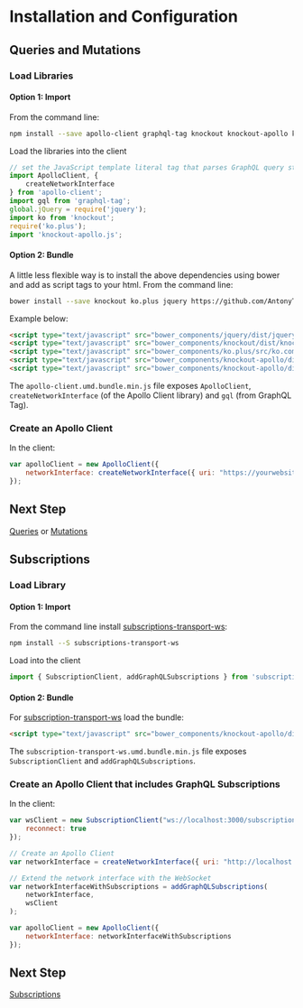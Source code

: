 # Installation and Configuration

## Queries and Mutations

### Load Libraries
#### Option 1: Import
From the command line:
```sh
npm install --save apollo-client graphql-tag knockout knockout-apollo ko.plus jquery
```

Load the libraries into the client
```javascript
// set the JavaScript template literal tag that parses GraphQL query strings into the standard GraphQL AST
import ApolloClient, {
    createNetworkInterface
} from 'apollo-client';
import gql from 'graphql-tag';
global.jQuery = require('jquery');
import ko from 'knockout';
require('ko.plus');
import 'knockout-apollo.js';
```


#### Option 2: Bundle
A little less flexible way is to install the above dependencies using bower and add as script tags to your html.  From the command line:
```sh
bower install --save knockout ko.plus jquery https://github.com/AntonyThorpe/knockout-apollo.git
```
Example below:
```html
<script type="text/javascript" src="bower_components/jquery/dist/jquery.min.js"></script>
<script type="text/javascript" src="bower_components/knockout/dist/knockout.js"></script>
<script type="text/javascript" src="bower_components/ko.plus/src/ko.command.js"></script>
<script type="text/javascript" src="bower_components/knockout-apollo/dist/knockout-apollo.min.js"></script>
<script type="text/javascript" src="bower_components/knockout-apollo/dist/apollo.umd.bundle.min.js"></script>
```
The `apollo-client.umd.bundle.min.js` file exposes `ApolloClient`, `createNetworkInterface` (of the Apollo Client library) and `gql` (from GraphQL Tag).


### Create an Apollo Client
In the client:
```javascript
var apolloClient = new ApolloClient({
    networkInterface: createNetworkInterface({ uri: "https://yourwebsite.net/graphql"})
});
```

## Next Step
[Queries](queries.md) or [Mutations](mutations.md)


## Subscriptions
### Load Library
#### Option 1: Import
From the command line install [subscriptions-transport-ws](https://github.com/apollographql/subscriptions-transport-ws):
```sh
npm install --S subscriptions-transport-ws
```

Load into the client
```javascript
import { SubscriptionClient, addGraphQLSubscriptions } from 'subscriptions-transport-ws';
```

#### Option 2: Bundle
For [subscription-transport-ws](https://github.com/apollographql/subscriptions-transport-ws) load the bundle:
```html
<script type="text/javascript" src="bower_components/knockout-apollo/dist/subscription-transport-ws.umd.bundle.min.js"></script>
```
The `subscription-transport-ws.umd.bundle.min.js` file exposes `SubscriptionClient` and `addGraphQLSubscriptions`.

### Create an Apollo Client that includes GraphQL Subscriptions
In the client:
```javascript
var wsClient = new SubscriptionClient("ws://localhost:3000/subscriptions", {
    reconnect: true
});

// Create an Apollo Client
var networkInterface = createNetworkInterface({ uri: "http://localhost:3000/graphql"});

// Extend the network interface with the WebSocket
var networkInterfaceWithSubscriptions = addGraphQLSubscriptions(
    networkInterface,
    wsClient
);

var apolloClient = new ApolloClient({
    networkInterface: networkInterfaceWithSubscriptions
});
```

## Next Step
[Subscriptions](subscriptions.md)



